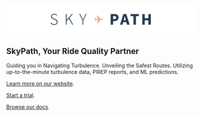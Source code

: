 ![SkyPath.io | The world’s leading turbulence and auto-PIREPS data source](./docs-logo.png)

## SkyPath, Your Ride Quality Partner

Guiding you in Navigating Turbulence. Unveiling the Safest Routes. Utilizing up-to-the-minute turbulence data, PIREP reports, and ML predictions.

[Learn more on our website](https://skypath.io/).

[Start a trial](https://skypath.io/trial/).

[Browse our docs](https://docs.skypath.io/).
